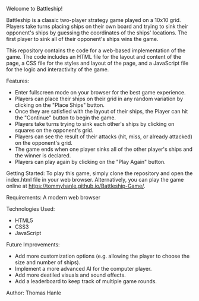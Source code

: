Welcome to Battleship!

Battleship is a classic two-player strategy game played on a 10x10 grid. Players take turns placing ships on their own board and trying to sink their opponent's ships by guessing the coordinates of the ships' locations. The first player to sink all of their opponent's ships wins the game.

This repository contains the code for a web-based implementation of the game. The code includes an HTML file for the layout and content of the page, a CSS file for the styles and layout of the page, and a JavaScript file for the logic and interactivity of the game.



Features:
- Enter fullscreen mode on your browser for the best game experience.
- Players can place their ships on their grid in any random variation by clicking on the "Place Ships" button.
- Once they are satisfied with the layout of their ships, the Player can hit the "Continue" button to begin the game.
- Players take turns trying to sink each other's ships by clicking on squares on the opponent's grid.
- Players can see the result of their attacks (hit, miss, or already attacked) on the opponent's grid.
- The game ends when one player sinks all of the other player's ships and the winner is declared.
- Players can play again by clicking on the "Play Again" button.



Getting Started:
To play this game, simply clone the repository and open the index.html file in your web browser. Alternatively, you can play the game online at https://tommyhanle.github.io/Battleship-Game/.



Requirements:
A modern web browser



Technologies Used:
- HTML5
- CSS3
- JavaScript



Future Improvements:
- Add more customization options (e.g. allowing the player to choose the size and number of ships).
- Implement a more advanced AI for the computer player.
- Add more deatiled visuals and sound effects.
- Add a leaderboard to keep track of multiple game rounds.



Author:
Thomas Hanle
